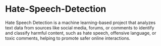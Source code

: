 # Hate-Speech-Detection

Hate Speech Detection is a machine learning-based project that analyzes text data from sources like social media, forums, or comments to identify and classify harmful content, such as hate speech, offensive language, or toxic comments, helping to promote safer online interactions.
